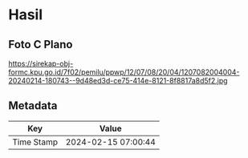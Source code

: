 # Hasil

## Foto C Plano

https://sirekap-obj-formc.kpu.go.id/7f02/pemilu/ppwp/12/07/08/20/04/1207082004004-20240214-180743--9d48ed3d-ce75-414e-8121-8f8817a8d5f2.jpg


## Metadata

| Key        | Value               |
| ---------- | ------------------- |
| Time Stamp | 2024-02-15 07:00:44 |



